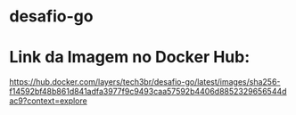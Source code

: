 # desafio-go

# Link da Imagem no Docker Hub:

https://hub.docker.com/layers/tech3br/desafio-go/latest/images/sha256-f14592bf48b861d841adfa3977f9c9493caa57592b4406d8852329656544dac9?context=explore
